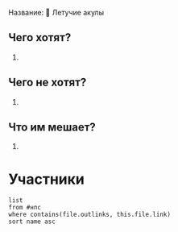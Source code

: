 Название: 🦈 Летучие акулы

## Чего хотят?
1. 
## Чего не хотят?
1. 
## Что им мешает?
1. 

# Участники
```dataview
list 
from #нпс
where contains(file.outlinks, this.file.link)
sort name asc
```
